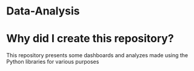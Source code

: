 # Data-Analysis

# Why did I create this repository?

This repository presents some dashboards and analyzes made using the Python libraries for various purposes
